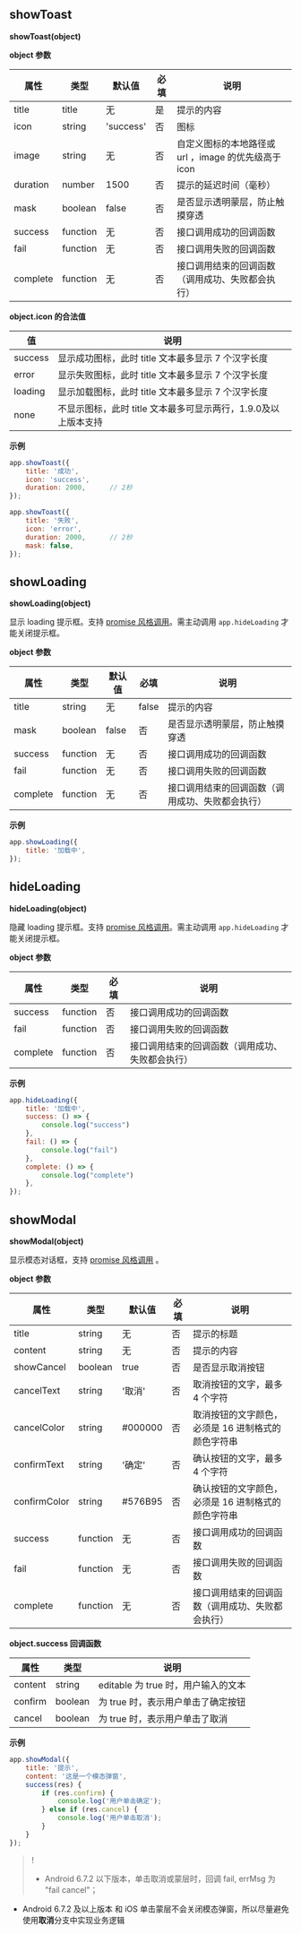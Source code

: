 ## showToast[](id:showToast)

**showToast(object)**

**object 参数**

| 属性   | 类型   | 默认值 | 必填 | 说明                                           |
| -------- | -------- | --------- | ---- | ------------------------------------------------ |
| title    | title    |      无     | 是  | 提示的内容                                  |
| icon     | string   | 'success' | 否  | 图标                                           |
| image    | string   |     无      | 否  | 自定义图标的本地路径或 url ，image 的优先级高于 icon |
| duration | number   | 1500      | 否  | 提示的延迟时间（毫秒）                            |
| mask     | boolean  | false     | 否  | 是否显示透明蒙层，防止触摸穿透    |
| success  | function |      无     | 否  | 接口调用成功的回调函数                |
| fail     | function |       无    | 否  | 接口调用失败的回调函数                |
| complete | function |      无     | 否  | 接口调用结束的回调函数（调用成功、失败都会执行） |

**object.icon 的合法值**

| 值     | 说明                                                         |
| ------- | -------------------------------------------------------------- |
| success | 显示成功图标，此时 title 文本最多显示 7 个汉字长度 |
| error   | 显示失败图标，此时 title 文本最多显示 7 个汉字长度 |
| loading | 显示加载图标，此时 title 文本最多显示 7 个汉字长度 |
| none    | 不显示图标，此时 title 文本最多可显示两行，1.9.0及以上版本支持 |

**示例**

```javascript
app.showToast({
    title: '成功',
    icon: 'success',
    duration: 2000,      // 2秒
});
```

```javascript
app.showToast({
    title: '失败',
    icon: 'error',
    duration: 2000,      // 2秒
    mask: false,
});
```

## showLoading[](id:showLoading)

**showLoading(object)**

显示 loading 提示框。支持 [promise 风格调用](https://developers.weixin.qq.com/miniprogram/dev/framework/app-service/api.html#API)。需主动调用 `app.hideLoading` 才能关闭提示框。

**object 参数**

| 属性   | 类型   | 默认值 | 必填 | 说明                                           |
| -------- | -------- | ------ | ----- | ------------------------------------------------ |
| title    | string   |     无   | false | 提示的内容                                  |
| mask     | boolean  | false  | 否   | 是否显示透明蒙层，防止触摸穿透    |
| success  | function |      无  | 否   | 接口调用成功的回调函数                |
| fail     | function |    无    | 否   | 接口调用失败的回调函数                |
| complete | function |    无    | 否   | 接口调用结束的回调函数（调用成功、失败都会执行） |

**示例**

```javascript
app.showLoading({
    title: '加载中',
});
```

## hideLoading[](id:hideLoading)

**hideLoading(object)**

隐藏 loading 提示框。支持 [promise 风格调用](https://developers.weixin.qq.com/miniprogram/dev/framework/app-service/api.html#API)。需主动调用 `app.hideLoading` 才能关闭提示框。

**object 参数**

| 属性   | 类型   | 必填 | 说明                                           |
| -------- | -------- | ---- | ------------------------------------------------ |
| success  | function | 否  | 接口调用成功的回调函数                |
| fail     | function | 否  | 接口调用失败的回调函数                |
| complete | function | 否  | 接口调用结束的回调函数（调用成功、失败都会执行） |

**示例**

```javascript
app.hideLoading({
    title: '加载中',
    success: () => {
        console.log("success")
    },
    fail: () => {
        console.log("fail")
    },
    complete: () => {
        console.log("complete")
    },
});
```

## showModal[](id:showModal)

**showModal(object)**

显示模态对话框，支持 [promise 风格调用](https://developers.weixin.qq.com/miniprogram/dev/framework/app-service/api.html#API) 。

**object 参数**

| 属性           | 类型       | 默认值     | 必填 | 说明                          |
|--------------|----------|---------|----|-----------------------------|
| title        | string   |     无    | 否  | 提示的标题                       |
| content      | string   |      无   | 否  | 提示的内容                       |
| showCancel   | boolean  | true    | 否  | 是否显示取消按钮                    |
| cancelText   | string   | '取消'    | 否  | 取消按钮的文字，最多 4 个字符            |
| cancelColor  | string   | #000000 | 否  | 取消按钮的文字颜色，必须是 16 进制格式的颜色字符串 |
| confirmText  | string   | '确定'    | 否  | 确认按钮的文字，最多 4 个字符            |
| confirmColor | string   | #576B95 | 否  | 确认按钮的文字颜色，必须是 16 进制格式的颜色字符串 |
| success      | function |    无     | 否  | 接口调用成功的回调函数                 |
| fail         | function |     无    | 否  | 接口调用失败的回调函数                 |
| complete     | function |     无    | 否  | 接口调用结束的回调函数（调用成功、失败都会执行）    |

**object.success 回调函数**

| 属性      | 类型      | 说明                                                  |
|---------|---------|-----------------------------------------------------|
| content | string  | editable 为 true 时，用户输入的文本                           |
| confirm | boolean | 为 true 时，表示用户单击了确定按钮                                |
| cancel  | boolean | 为 true 时，表示用户单击了取消 |

**示例**

```javascript
app.showModal({
    title: '提示',
    content: '这是一个模态弹窗',
    success(res) {
        if (res.confirm) {
            console.log('用户单击确定');
        } else if (res.cancel) {
            console.log('用户单击取消');
        }
    }
});
```

>!
>- Android 6.7.2 以下版本，单击取消或蒙层时，回调 fail, errMsg 为 "fail cancel"；
- Android 6.7.2 及以上版本 和 iOS 单击蒙层不会关闭模态弹窗，所以尽量避免使用**取消**分支中实现业务逻辑
